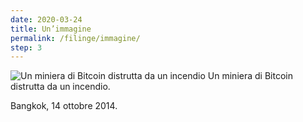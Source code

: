 ```yaml
---
date: 2020-03-24
title: Un’immagine
permalink: /filinge/immagine/
step: 3
---
```

![Un miniera di Bitcoin distrutta da un incendio](https://1.bp.blogspot.com/-445SclTskmw/XoTPmF4w9kI/AAAAAAABJQI/dHxj7eqgVZoJOuwkndIYaK66NpEhuKNRACNcBGAsYHQ/s1600/Bitcoin%2BMine%2Bon%2Bfire%2Bedit.jpg)
Un miniera di Bitcoin distrutta da un incendio.

Bangkok, 14 ottobre 2014.
